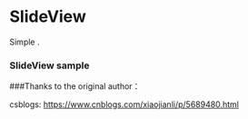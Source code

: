 # SlideView
Simple .


### SlideView sample


###Thanks to the original author：

csblogs: https://www.cnblogs.com/xiaojianli/p/5689480.html

